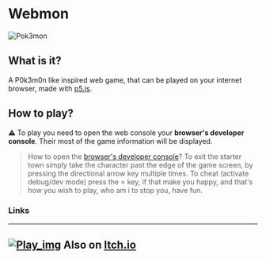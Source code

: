 # Webmon

![Pok3mon](http://i.imgur.com/hCB5o.jpg)

## What is it?
A P0k3m0n like inspired web game, that can be played on your internet browser, made with [p5.js](https://p5js.org/download/support.html).

## How to play?
⚠️ To play you need to open the web console your __browser's developer console__. Their most of the game information will be displayed.
> How to open the [browser's developer console](https://balsamiq.com/support/faqs/browserconsole/#:~:text=To%20open%20the%20developer%20console,(on%20Windows%2FLinux).)?
> To exit the starter town simply take the character past the edge of the game screen, by pressing the directional arrow key multiple times.
> To cheat (activate debug/dev mode) press the = key, if that make you happy, and that's how you wish to play, who am i to stop you, have fun.

### Links
---
[![Play_img](https://external-content.duckduckgo.com/iu/?u=http%3A%2F%2Fwww.freeiconspng.com%2Fuploads%2Fstart-button-blue-png-25.png&f=1&nofb=1)](https://editor.p5js.org/DeathNotePad/sketches/utKTxnODO)
Also on [Itch.io](https://amosnimos.itch.io/webmon)
---
